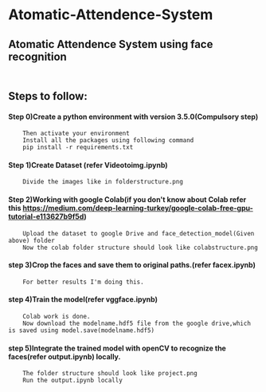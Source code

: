 # Atomatic-Attendence-System
## Atomatic Attendence System using face recognition
## <br><b>Steps to follow:</b>
#### Step 0)Create a python environment with version 3.5.0(Compulsory step) 
        Then activate your environment
        Install all the packages using following command
        pip install -r requirements.txt
#### Step 1)Create Dataset (refer Videotoimg.ipynb)
        Divide the images like in folderstructure.png
#### Step 2)Working with google Colab(if you don't know about Colab refer this https://medium.com/deep-learning-turkey/google-colab-free-gpu-tutorial-e113627b9f5d)
        Upload the dataset to google Drive and face_detection_model(Given above) folder
        Now the colab folder structure should look like colabstructure.png
#### step 3)Crop the faces and save them to original paths.(refer facex.ipynb)
        For better results I'm doing this.
#### step 4)Train the model(refer vggface.ipynb)
        Colab work is done.
        Now download the modelname.hdf5 file from the google drive,which is saved using model.save(modelname.hdf5)
#### step 5)Integrate the trained model with openCV to recognize the faces(refer output.ipynb) locally.
        The folder structure should look like project.png
        Run the output.ipynb locally
